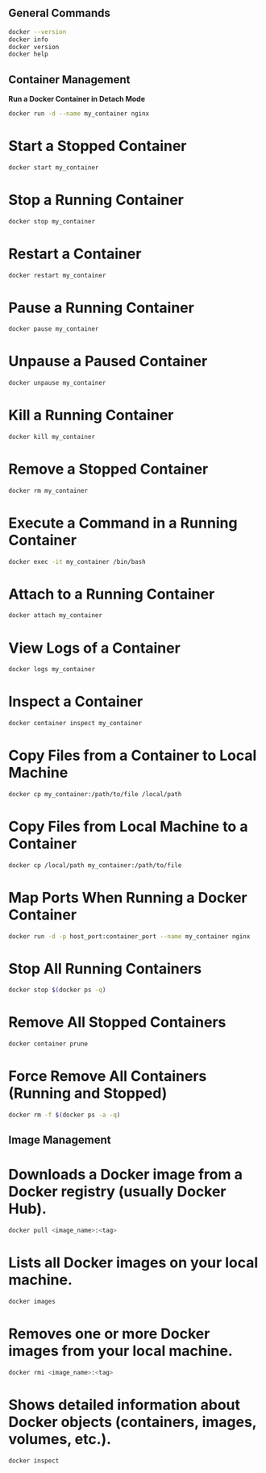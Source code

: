 ## General Commands

```sh
docker --version
docker info
docker version
docker help
```

## Container Management

**Run a Docker Container in Detach Mode**
```sh
docker run -d --name my_container nginx
```
# Start a Stopped Container
```sh
docker start my_container
```
# Stop a Running Container
```sh
docker stop my_container
```
# Restart a Container
```sh
docker restart my_container
```
# Pause a Running Container
```sh
docker pause my_container
```
# Unpause a Paused Container
```sh
docker unpause my_container
```
# Kill a Running Container
```sh
docker kill my_container
```
# Remove a Stopped Container
```sh
docker rm my_container
```
# Execute a Command in a Running Container
```sh
docker exec -it my_container /bin/bash
```
# Attach to a Running Container
```sh
docker attach my_container
```
# View Logs of a Container
```sh
docker logs my_container
```
# Inspect a Container
```sh
docker container inspect my_container
```
# Copy Files from a Container to Local Machine
```sh
docker cp my_container:/path/to/file /local/path
```
# Copy Files from Local Machine to a Container
```sh
docker cp /local/path my_container:/path/to/file
```
# Map Ports When Running a Docker Container
```sh
docker run -d -p host_port:container_port --name my_container nginx
```
# Stop All Running Containers
```sh
docker stop $(docker ps -q)
```
# Remove All Stopped Containers
```sh
docker container prune
```
# Force Remove All Containers (Running and Stopped)
```sh
docker rm -f $(docker ps -a -q)
```

## Image Management

# Downloads a Docker image from a Docker registry (usually Docker Hub).
```sh
docker pull <image_name>:<tag>
```
# Lists all Docker images on your local machine.
```sh
docker images
```
# Removes one or more Docker images from your local machine.
```sh
docker rmi <image_name>:<tag>
```
# Shows detailed information about Docker objects (containers, images, volumes, etc.).
```sh
docker inspect
```